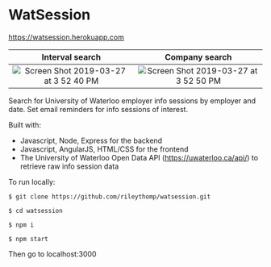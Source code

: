 # WatSession

https://watsession.herokuapp.com

Interval search                    |  Company search
:-------------------------:|:-------------------------:
![Screen Shot 2019-03-27 at 3 52 40 PM](https://user-images.githubusercontent.com/35535783/55108432-fc0e4700-50a9-11e9-855d-b2ccb9e68deb.png)    |  ![Screen Shot 2019-03-27 at 3 52 50 PM](https://user-images.githubusercontent.com/35535783/55108440-fdd80a80-50a9-11e9-9955-e0df04a20d35.png)

Search for University of Waterloo employer info sessions by employer and date. Set email reminders for info sessions of interest. 

Built with:
 * Javascript, Node, Express for the backend
 * Javascript, AngularJS, HTML/CSS for the frontend
 * The University of Waterloo Open Data API (https://uwaterloo.ca/api/) to retrieve raw info session data


To run locally:

```$ git clone https://github.com/rileythomp/watsession.git```

```$ cd watsession```

```$ npm i```

```$ npm start```

Then go to localhost:3000
